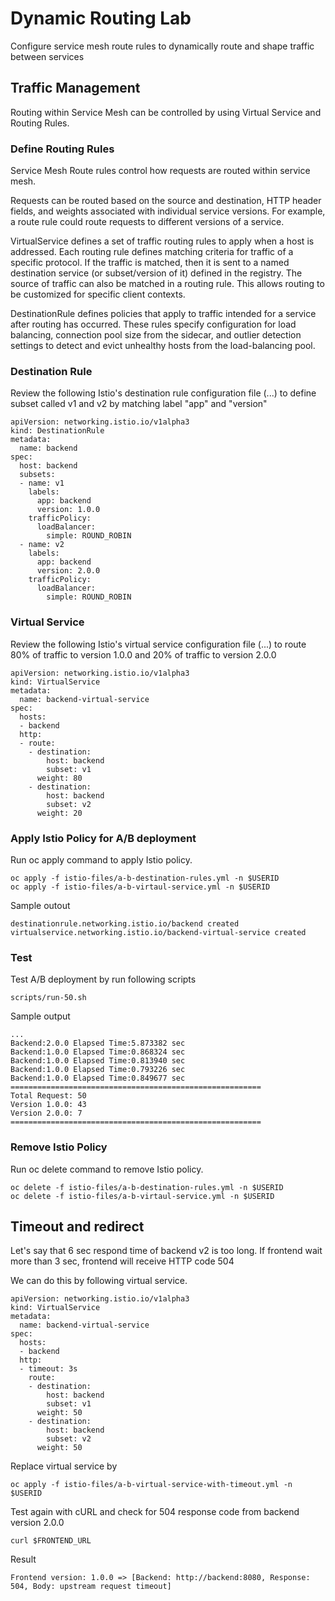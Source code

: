 # Dynamic Routing Lab

Configure service mesh route rules to dynamically route and shape traffic between services


## Traffic Management
Routing within Service Mesh can be controlled by using Virtual Service and Routing Rules.

### Define Routing Rules
Service Mesh Route rules control how requests are routed within service mesh.

Requests can be routed based on the source and destination, HTTP header fields, and weights associated with individual service versions. For example, a route rule could route requests to different versions of a service.

VirtualService defines a set of traffic routing rules to apply when a host is addressed. Each routing rule defines matching criteria for traffic of a specific protocol. If the traffic is matched, then it is sent to a named destination service (or subset/version of it) defined in the registry. The source of traffic can also be matched in a routing rule. This allows routing to be customized for specific client contexts.

DestinationRule defines policies that apply to traffic intended for a service after routing has occurred. These rules specify configuration for load balancing, connection pool size from the sidecar, and outlier detection settings to detect and evict unhealthy hosts from the load-balancing pool.

### Destination Rule
Review the following Istio's destination rule configuration file  (...) to define subset called v1 and v2 by matching label "app" and "version"

```
apiVersion: networking.istio.io/v1alpha3
kind: DestinationRule
metadata:
  name: backend
spec:
  host: backend
  subsets:
  - name: v1
    labels:
      app: backend
      version: 1.0.0
    trafficPolicy:
      loadBalancer:
        simple: ROUND_ROBIN
  - name: v2
    labels:
      app: backend
      version: 2.0.0
    trafficPolicy:
      loadBalancer:
        simple: ROUND_ROBIN
```
### Virtual Service
Review the following Istio's  virtual service configuration file (...) to route 80% of traffic to version 1.0.0 and 20% of traffic to version 2.0.0

```
apiVersion: networking.istio.io/v1alpha3
kind: VirtualService
metadata:
  name: backend-virtual-service
spec:
  hosts:
  - backend
  http:
  - route:
    - destination:
        host: backend
        subset: v1
      weight: 80
    - destination:
        host: backend
        subset: v2
      weight: 20
```

### Apply Istio Policy for A/B deployment
Run oc apply command to apply Istio policy.

```
oc apply -f istio-files/a-b-destination-rules.yml -n $USERID
oc apply -f istio-files/a-b-virtaul-service.yml -n $USERID

```

Sample outout
```
destinationrule.networking.istio.io/backend created
virtualservice.networking.istio.io/backend-virtual-service created

```

### Test
Test A/B deployment by run following scripts
```
scripts/run-50.sh

```

Sample output

```
...
Backend:2.0.0 Elapsed Time:5.873382 sec
Backend:1.0.0 Elapsed Time:0.868324 sec
Backend:1.0.0 Elapsed Time:0.813940 sec
Backend:1.0.0 Elapsed Time:0.793226 sec
Backend:1.0.0 Elapsed Time:0.849677 sec
========================================================
Total Request: 50
Version 1.0.0: 43
Version 2.0.0: 7
========================================================
```

### Remove Istio Policy
Run oc delete command to remove Istio policy.

```
oc delete -f istio-files/a-b-destination-rules.yml -n $USERID
oc delete -f istio-files/a-b-virtaul-service.yml -n $USERID

```

## Timeout and redirect
Let's say that 6 sec respond time of backend v2 is too long. If frontend wait more than 3 sec, frontend will receive HTTP code 504

We can do this by following virtual service.
```
apiVersion: networking.istio.io/v1alpha3
kind: VirtualService
metadata:
  name: backend-virtual-service
spec:
  hosts:
  - backend
  http:
  - timeout: 3s
    route:
    - destination:
        host: backend
        subset: v1
      weight: 50
    - destination:
        host: backend
        subset: v2
      weight: 50
```

Replace virtual service by 
```
oc apply -f istio-files/a-b-virtual-service-with-timeout.yml -n $USERID

```

Test again with cURL and check for 504 response code from backend version 2.0.0
```
curl $FRONTEND_URL
```

Result
```
Frontend version: 1.0.0 => [Backend: http://backend:8080, Response: 504, Body: upstream request timeout]
```
